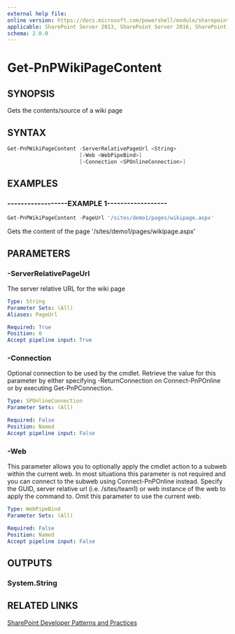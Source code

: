 ```yaml
---
external help file:
online version: https://docs.microsoft.com/powershell/module/sharepoint-pnp/get-pnpwikipagecontent
applicable: SharePoint Server 2013, SharePoint Server 2016, SharePoint Server 2019, SharePoint Online
schema: 2.0.0
---
```


# Get-PnPWikiPageContent

## SYNOPSIS
Gets the contents/source of a wiki page

## SYNTAX

```powershell
Get-PnPWikiPageContent -ServerRelativePageUrl <String>
                       [-Web <WebPipeBind>]
                       [-Connection <SPOnlineConnection>]
```

## EXAMPLES

### ------------------EXAMPLE 1------------------
```powershell
Get-PnPWikiPageContent -PageUrl '/sites/demo1/pages/wikipage.aspx'
```

Gets the content of the page '/sites/demo1/pages/wikipage.aspx'

## PARAMETERS

### -ServerRelativePageUrl
The server relative URL for the wiki page

```yaml
Type: String
Parameter Sets: (All)
Aliases: PageUrl

Required: True
Position: 0
Accept pipeline input: True
```

### -Connection
Optional connection to be used by the cmdlet. Retrieve the value for this parameter by either specifying -ReturnConnection on Connect-PnPOnline or by executing Get-PnPConnection.

```yaml
Type: SPOnlineConnection
Parameter Sets: (All)

Required: False
Position: Named
Accept pipeline input: False
```

### -Web
This parameter allows you to optionally apply the cmdlet action to a subweb within the current web. In most situations this parameter is not required and you can connect to the subweb using Connect-PnPOnline instead. Specify the GUID, server relative url (i.e. /sites/team1) or web instance of the web to apply the command to. Omit this parameter to use the current web.

```yaml
Type: WebPipeBind
Parameter Sets: (All)

Required: False
Position: Named
Accept pipeline input: False
```

## OUTPUTS

### System.String

## RELATED LINKS

[SharePoint Developer Patterns and Practices](https://aka.ms/sppnp)
